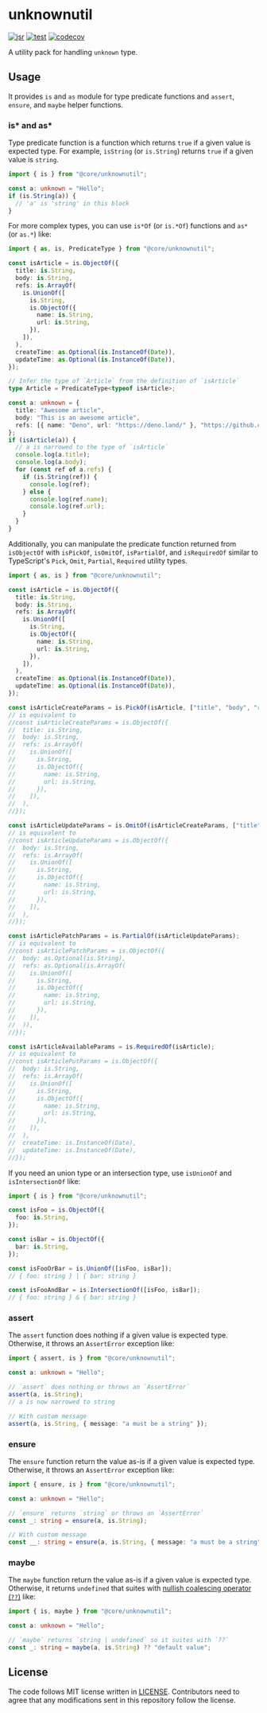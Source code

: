 # unknownutil

[![jsr](https://jsr.io/badges/@core/unknownutil)](https://jsr.io/@core/unknownutil)
[![test](https://github.com/jsr-core/unknownutil/workflows/Test/badge.svg)](https://github.com/jsr-core/unknownutil/actions?query=workflow%3ATest)
[![codecov](https://codecov.io/github/jsr-core/unknownutil/graph/badge.svg?token=pfbLRGU5AM)](https://codecov.io/github/jsr-core/unknownutil)

A utility pack for handling `unknown` type.

[jsr.io]: https://jsr.io/@core/unknownutil

## Usage

It provides `is` and `as` module for type predicate functions and `assert`,
`ensure`, and `maybe` helper functions.

### is\* and as\*

Type predicate function is a function which returns `true` if a given value is
expected type. For example, `isString` (or `is.String`) returns `true` if a
given value is `string`.

```typescript
import { is } from "@core/unknownutil";

const a: unknown = "Hello";
if (is.String(a)) {
  // 'a' is 'string' in this block
}
```

For more complex types, you can use `is*Of` (or `is.*Of`) functions and `as*`
(or `as.*`) like:

```typescript
import { as, is, PredicateType } from "@core/unknownutil";

const isArticle = is.ObjectOf({
  title: is.String,
  body: is.String,
  refs: is.ArrayOf(
    is.UnionOf([
      is.String,
      is.ObjectOf({
        name: is.String,
        url: is.String,
      }),
    ]),
  ),
  createTime: as.Optional(is.InstanceOf(Date)),
  updateTime: as.Optional(is.InstanceOf(Date)),
});

// Infer the type of `Article` from the definition of `isArticle`
type Article = PredicateType<typeof isArticle>;

const a: unknown = {
  title: "Awesome article",
  body: "This is an awesome article",
  refs: [{ name: "Deno", url: "https://deno.land/" }, "https://github.com"],
};
if (isArticle(a)) {
  // a is narrowed to the type of `isArticle`
  console.log(a.title);
  console.log(a.body);
  for (const ref of a.refs) {
    if (is.String(ref)) {
      console.log(ref);
    } else {
      console.log(ref.name);
      console.log(ref.url);
    }
  }
}
```

Additionally, you can manipulate the predicate function returned from
`isObjectOf` with `isPickOf`, `isOmitOf`, `isPartialOf`, and `isRequiredOf`
similar to TypeScript's `Pick`, `Omit`, `Partial`, `Required` utility types.

```typescript
import { as, is } from "@core/unknownutil";

const isArticle = is.ObjectOf({
  title: is.String,
  body: is.String,
  refs: is.ArrayOf(
    is.UnionOf([
      is.String,
      is.ObjectOf({
        name: is.String,
        url: is.String,
      }),
    ]),
  ),
  createTime: as.Optional(is.InstanceOf(Date)),
  updateTime: as.Optional(is.InstanceOf(Date)),
});

const isArticleCreateParams = is.PickOf(isArticle, ["title", "body", "refs"]);
// is equivalent to
//const isArticleCreateParams = is.ObjectOf({
//  title: is.String,
//  body: is.String,
//  refs: is.ArrayOf(
//    is.UnionOf([
//      is.String,
//      is.ObjectOf({
//        name: is.String,
//        url: is.String,
//      }),
//    ]),
//  ),
//});

const isArticleUpdateParams = is.OmitOf(isArticleCreateParams, ["title"]);
// is equivalent to
//const isArticleUpdateParams = is.ObjectOf({
//  body: is.String,
//  refs: is.ArrayOf(
//    is.UnionOf([
//      is.String,
//      is.ObjectOf({
//        name: is.String,
//        url: is.String,
//      }),
//    ]),
//  ),
//});

const isArticlePatchParams = is.PartialOf(isArticleUpdateParams);
// is equivalent to
//const isArticlePatchParams = is.ObjectOf({
//  body: as.Optional(is.String),
//  refs: as.Optional(is.ArrayOf(
//    is.UnionOf([
//      is.String,
//      is.ObjectOf({
//        name: is.String,
//        url: is.String,
//      }),
//    ]),
//  )),
//});

const isArticleAvailableParams = is.RequiredOf(isArticle);
// is equivalent to
//const isArticlePutParams = is.ObjectOf({
//  body: is.String,
//  refs: is.ArrayOf(
//    is.UnionOf([
//      is.String,
//      is.ObjectOf({
//        name: is.String,
//        url: is.String,
//      }),
//    ]),
//  ),
//  createTime: is.InstanceOf(Date),
//  updateTime: is.InstanceOf(Date),
//});
```

If you need an union type or an intersection type, use `isUnionOf` and
`isIntersectionOf` like:

```typescript
import { is } from "@core/unknownutil";

const isFoo = is.ObjectOf({
  foo: is.String,
});

const isBar = is.ObjectOf({
  bar: is.String,
});

const isFooOrBar = is.UnionOf([isFoo, isBar]);
// { foo: string } | { bar: string }

const isFooAndBar = is.IntersectionOf([isFoo, isBar]);
// { foo: string } & { bar: string }
```

### assert

The `assert` function does nothing if a given value is expected type. Otherwise,
it throws an `AssertError` exception like:

```typescript
import { assert, is } from "@core/unknownutil";

const a: unknown = "Hello";

// `assert` does nothing or throws an `AssertError`
assert(a, is.String);
// a is now narrowed to string

// With custom message
assert(a, is.String, { message: "a must be a string" });
```

### ensure

The `ensure` function return the value as-is if a given value is expected type.
Otherwise, it throws an `AssertError` exception like:

```typescript
import { ensure, is } from "@core/unknownutil";

const a: unknown = "Hello";

// `ensure` returns `string` or throws an `AssertError`
const _: string = ensure(a, is.String);

// With custom message
const __: string = ensure(a, is.String, { message: "a must be a string" });
```

### maybe

The `maybe` function return the value as-is if a given value is expected type.
Otherwise, it returns `undefined` that suites with
[nullish coalescing operator (`??`)](https://developer.mozilla.org/en-US/docs/Web/JavaScript/Reference/Operators/Nullish_coalescing)
like:

```typescript
import { is, maybe } from "@core/unknownutil";

const a: unknown = "Hello";

// `maybe` returns `string | undefined` so it suites with `??`
const _: string = maybe(a, is.String) ?? "default value";
```

## License

The code follows MIT license written in [LICENSE](./LICENSE). Contributors need
to agree that any modifications sent in this repository follow the license.

